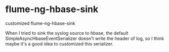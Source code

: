 flume-ng-hbase-sink
===================

customized flume-ng-hbase-sink

When I tried to sink the syslog source to hbase, the default SimpleAsyncHbaseEventSerializer doesn't write the header of log, so I think maybe it's a good idea to customized this serializer.

